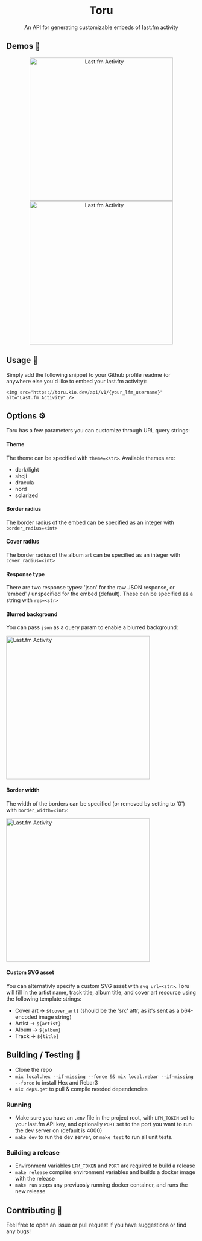 <div align="center">
  <h1>Toru</h1>
  <p>An API for generating customizable embeds of last.fm activity</p>
</div>

## Demos 🚧

<div align="center">
  <a href="https://last.fm/user/kiosion" target="_blank"><img src="https://toru.kio.dev/api/v1/kiosion?theme=dark" alt="Last.fm Activity" width="380px" /></a>
  <a href="https://last.fm/user/kiosion" target="_blank"><img src="https://toru.kio.dev/api/v1/kiosion?theme=light" alt="Last.fm Activity" width="380px" /></a>
</div>

## Usage 🔧
Simply add the following snippet to your Github profile readme (or anywhere else you'd like to embed your last.fm activity):
```
<img src="https://toru.kio.dev/api/v1/{your_lfm_username}" alt="Last.fm Activity" />
```

## Options ⚙️
Toru has a few parameters you can customize through URL query strings:

#### Theme
The theme can be specified with `theme=<str>`. Available themes are:
- dark/light
- shoji
- dracula
- nord
- solarized

#### Border radius
The border radius of the embed can be specified as an integer with `border_radius=<int>`

#### Cover radius
The border radius of the album art can be specified as an integer with `cover_radius=<int>`

#### Response type
There are two response types: 'json' for the raw JSON response, or 'embed' / unspecified for the embed (default). These can be specified as a string with `res=<str>`

#### Blurred background
You can pass `json` as a query param to enable a blurred background:

<a href="https://last.fm/user/kiosion" target="_blank"><img src="https://toru.kio.dev/api/v1/kiosion?theme=nord&blur" alt="Last.fm Activity" width="380px" /></a>

#### Border width
The width of the borders can be specified (or removed by setting to '0') with `border_width=<int>`:

<a href="https://last.fm/user/kiosion" target="_blank"><img src="https://toru.kio.dev/api/v1/kiosion?theme=dracula&border_width=0" alt="Last.fm Activity" width="380px" /></a>

#### Custom SVG asset
You can alternativly specify a custom SVG asset with `svg_url=<str>`. Toru will fill in the artist name, track title, album title, and cover art resource using the following template strings:
- Cover art -> `${cover_art}` (should be the 'src' attr, as it's sent as a b64-encoded image string)
- Artist -> `${artist}`
- Album -> `${album}`
- Track -> `${title}`

## Building / Testing 🔨
- Clone the repo
- `mix local.hex --if-missing --force && mix local.rebar --if-missing --force` to install Hex and Rebar3
- `mix deps.get` to pull & compile needed dependencies

### Running
- Make sure you have an `.env` file in the project root, with `LFM_TOKEN` set to your last.fm API key, and optionally `PORT` set to the port you want to run the dev server on (default is 4000)
- `make dev` to run the dev server, or `make test` to run all unit tests.

### Building a release
- Environment variables `LFM_TOKEN` and `PORT` are required to build a release
- `make release` compiles environment variables and builds a docker image with the release
- `make run` stops any previuosly running docker container, and runs the new release

## Contributing 🤝
Feel free to open an issue or pull request if you have suggestions or find any bugs!
